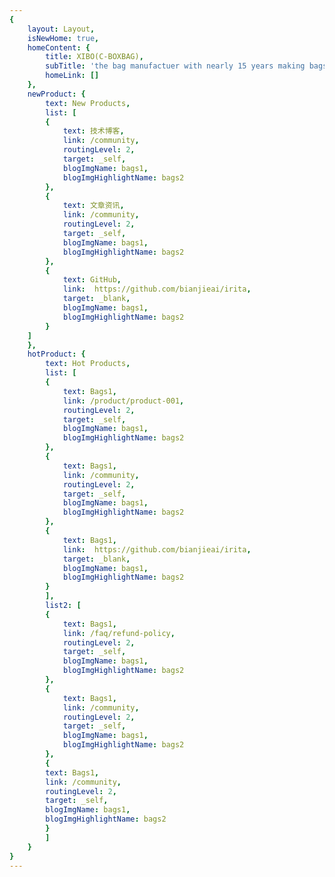 ```yaml
---
{
    layout: Layout,
    isNewHome: true,
    homeContent: {
        title: XIBO(C-BOXBAG),
        subTitle: 'the bag manufactuer with nearly 15 years making bags experience, trend setting, eco-friendly, reusable bags',
        homeLink: []
    },
    newProduct: {
        text: New Products,
        list: [
        {
            text: 技术博客,
            link: /community,
            routingLevel: 2,
            target: _self,
            blogImgName: bags1,
            blogImgHighlightName: bags2
        },
        {
            text: 文章资讯,
            link: /community,
            routingLevel: 2,
            target: _self,
            blogImgName: bags1,
            blogImgHighlightName: bags2
        },
        {
            text: GitHub,
            link:  https://github.com/bianjieai/irita,
            target: _blank,
            blogImgName: bags1,
            blogImgHighlightName: bags2
        }
    ]
    },
    hotProduct: {
        text: Hot Products,
        list: [
        {
            text: Bags1,
            link: /product/product-001,
            routingLevel: 2,
            target: _self,
            blogImgName: bags1,
            blogImgHighlightName: bags2
        },
        {
            text: Bags1,
            link: /community,
            routingLevel: 2,
            target: _self,
            blogImgName: bags1,
            blogImgHighlightName: bags2
        },
        {
            text: Bags1,
            link:  https://github.com/bianjieai/irita,
            target: _blank,
            blogImgName: bags1,
            blogImgHighlightName: bags2
        }
        ],
        list2: [
        {
            text: Bags1,
            link: /faq/refund-policy,
            routingLevel: 2,
            target: _self,
            blogImgName: bags1,
            blogImgHighlightName: bags2
        },
        {
            text: Bags1,
            link: /community,
            routingLevel: 2,
            target: _self,
            blogImgName: bags1,
            blogImgHighlightName: bags2
        },
        {
        text: Bags1,
        link: /community,
        routingLevel: 2,
        target: _self,
        blogImgName: bags1,
        blogImgHighlightName: bags2
        }
        ]
    }
}
---
```

